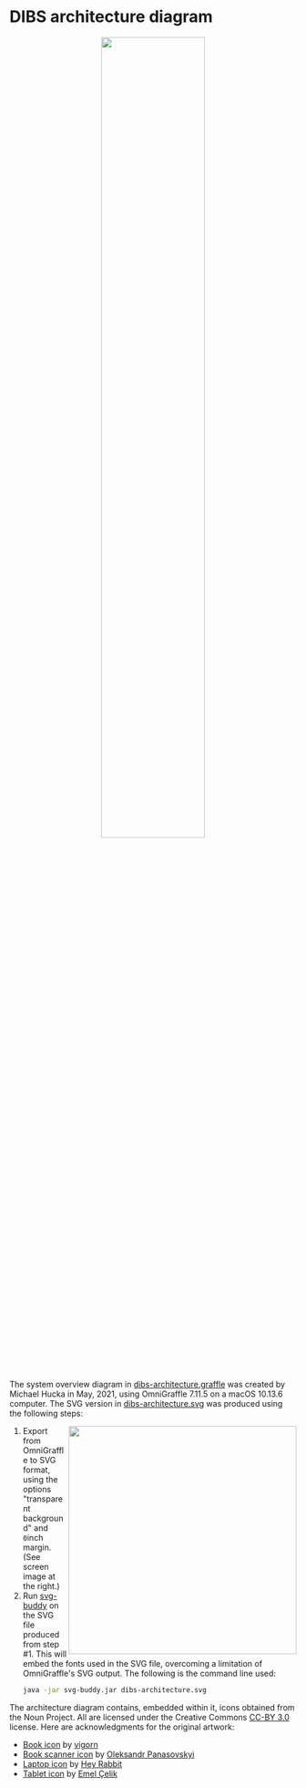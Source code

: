 # DIBS architecture diagram

<p align="center"><img width="60%" src="https://raw.githubusercontent.com/caltechlibrary/dibs/main/dev/graphics/diagrams/dibs-architecture.svg">

The system overview diagram in [dibs-architecture.graffle](dibs-architecture.graffle) was created by Michael Hucka in May, 2021, using OmniGraffle 7.11.5 on a macOS 10.13.6 computer. The SVG version in [dibs-architecture.svg](dibs-architecture.svg) was produced using the following steps: 

<img width="400px" align="right"  src="https://github.com/caltechlibrary/dibs/blob/main/dev/graphics/diagrams/omnigraffle-export-options.png?raw=true"/>

1. Export from OmniGraffle to SVG format, using the options "transparent background" and `0`inch margin. (See screen image at the right.)
2. Run [svg-buddy](https://github.com/phauer/svg-buddy) on the SVG file produced from step #1. This will embed the fonts used in the SVG file, overcoming a limitation of OmniGraffle's SVG output. The following is the command line used:
    ```sh
    java -jar svg-buddy.jar dibs-architecture.svg
    ```

The architecture diagram contains, embedded within it, icons obtained from the Noun Project.  All are licensed under the Creative Commons [CC-BY 3.0](https://creativecommons.org/licenses/by/3.0/) license. Here are acknowledgments for the original artwork:

* [Book icon](https://thenounproject.com/search/?q=book&i=2289902) by [vigorn](https://thenounproject.com/vigorn/)
* [Book scanner icon](https://thenounproject.com/search/?q=book+scanner&i=3635943) by [Oleksandr Panasovskyi](https://thenounproject.com/a.panasovsky/)
* [Laptop icon](https://thenounproject.com/search/?q=laptop&i=3563257) by [Hey Rabbit](https://thenounproject.com/heyrabbit/)
* [Tablet icon](https://thenounproject.com/search/?q=tablet&i=205015) by [Emel Çelik](https://thenounproject.com/iconmood/)
